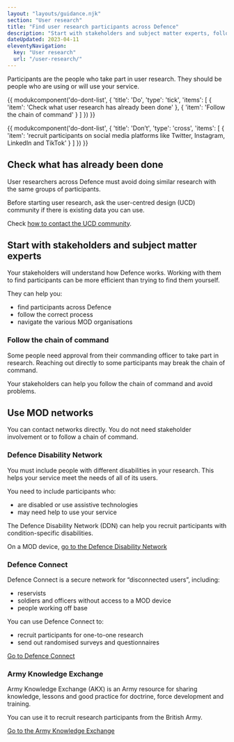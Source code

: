 ```yaml
---
layout: "layouts/guidance.njk"
section: "User research"
title: "Find user research participants across Defence"
description: "Start with stakeholders and subject matter experts, follow chains of command and make the most of Ministry of Defence networks."
dateUpdated: 2023-04-11
eleventyNavigation:
  key: "User research"
  url: "/user-research/"
---
```


Participants are the people who take part in user research. They should be people who are using or will use your service.

{{ modukcomponent('do-dont-list', {
  'title': 'Do',
  'type': 'tick',
  'items': [
    {
      'item': 'Check what user research has already been done'
    },
    {
      'item': 'Follow the chain of command'
    }
  ]
}) }}

{{ modukcomponent('do-dont-list', {
  'title': 'Don’t',
  'type': 'cross',
  'items': [
    {
      'item': 'recruit participants on social media platforms like Twitter, Instagram, LinkedIn and TikTok'
    }
  ]
}) }}

## Check what has already been done

User researchers across Defence must avoid doing similar research with the same groups of participants. 

Before starting user research, ask the user-centred design (UCD) community if there is existing data you can use.

Check [how to contact the UCD community](/your-community/user-centred-design/).

## Start with stakeholders and subject matter experts

Your stakeholders will understand how Defence works. Working with them to find participants can be more efficient than trying to find them yourself.

They can help you:

- find participants across Defence
- follow the correct process
- navigate the various MOD organisations

### Follow the chain of command

Some people need approval from their commanding officer to take part in research. Reaching out directly to some participants may break the chain of command.

Your stakeholders can help you follow the chain of command and avoid problems.

## Use MOD networks

You can contact networks directly. You do not need stakeholder involvement or to follow a chain of command.

### Defence Disability Network

You must include people with different disabilities in your research. This helps your service meet the needs of all of its users.

You need to include participants who:

- are disabled or use assistive technologies
- may need help to use your service

The Defence Disability Network (DDN) can help you recruit participants with condition-specific disabilities.

On a MOD device, [go to the Defence Disability Network](https://modgovuk.sharepoint.com/sites/DisabilityNetwork)

### Defence Connect

Defence Connect is a secure network for “disconnected users”, including:

- reservists
- soldiers and officers without access to a MOD device
- people working off base

You can use Defence Connect to:

- recruit participants for one-to-one research
- send out randomised surveys and questionnaires

[Go to Defence Connect](https://www.army.mod.uk/digital-communications/defence-connect-guidance)

### Army Knowledge Exchange

Army Knowledge Exchange (AKX) is an Army resource for sharing knowledge, lessons and good practice for doctrine, force development and training.

You can use it to recruit research participants from the British Army.

[Go to the Army Knowledge Exchange](https://www.army.mod.uk/deployments/army-knowledge-exchange)

<!-- ### Trusted Voices

MOD staff use aliases on Trusted Voices to discuss sensitive topics like pay, mental health and bullying.

You can use Trusted Voices to:

- start a discussion on a sensitive topic
- create a questionnaire

You will need to sign in or create an account. 

[Go to Trusted Voices](https://trustedvoices.explainonline.co.uk/login/).  -->
